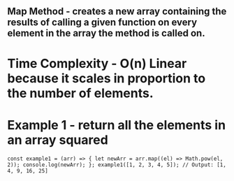 ## Map Method - creates a new array containing the results of calling a given function on every element in the array the method is called on.

# Time Complexity - O(n) Linear because it scales in proportion to the number of elements.

# Example 1 - return all the elements in an array squared

`const example1 = (arr) => { let newArr = arr.map((el) => Math.pow(el, 2)); console.log(newArr); }; example1([1, 2, 3, 4, 5]); // Output: [1, 4, 9, 16, 25]`
